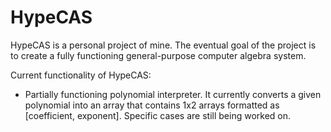 # HypeCAS

  HypeCAS is a personal project of mine. The eventual goal of the project is to create a fully functioning general-purpose computer algebra system.

Current functionality of HypeCAS:
  - Partially functioning polynomial interpreter. It currently converts a given polynomial into an array that contains 1x2 arrays formatted as [coefficient, exponent]. Specific cases are still being worked on.
